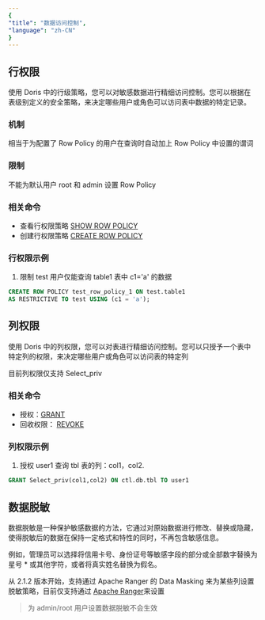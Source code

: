 ```yaml
---
{
"title": "数据访问控制",
"language": "zh-CN"
}
---
```


## 行权限

使用 Doris 中的行级策略，您可以对敏感数据进行精细访问控制。您可以根据在表级别定义的安全策略，来决定哪些用户或角色可以访问表中数据的特定记录。

### 机制

相当于为配置了 Row Policy 的用户在查询时自动加上  Row Policy 中设置的谓词

### 限制

不能为默认用户 root 和 admin 设置 Row Policy

### 相关命令
- 查看行权限策略 [SHOW ROW POLICY](../../../sql-manual/sql-statements/data-governance/SHOW-ROW-POLICY)
- 创建行权限策略 [CREATE ROW POLICY](../../../sql-manual/sql-statements/data-governance/CREATE-ROW-POLICY)
### 行权限示例
1. 限制 test 用户仅能查询 table1 表中 c1='a' 的数据

```sql
CREATE ROW POLICY test_row_policy_1 ON test.table1 
AS RESTRICTIVE TO test USING (c1 = 'a');
```
## 列权限
使用 Doris 中的列权限，您可以对表进行精细访问控制。您可以只授予一个表中特定列的权限，来决定哪些用户或角色可以访问表的特定列

目前列权限仅支持 Select_priv

### 相关命令
- 授权：[GRANT](../../../sql-manual/sql-statements/account-management/GRANT-TO)
- 回收权限： [REVOKE](../../../sql-manual/sql-statements/account-management/REVOKE-FROM)

### 列权限示例

1. 授权 user1 查询 tbl 表的列：col1，col2.
```sql
GRANT Select_priv(col1,col2) ON ctl.db.tbl TO user1
```

## 数据脱敏
数据脱敏是一种保护敏感数据的方法，它通过对原始数据进行修改、替换或隐藏，使得脱敏后的数据在保持一定格式和特性的同时，不再包含敏感信息。

例如，管理员可以选择将信用卡号、身份证号等敏感字段的部分或全部数字替换为星号 * 或其他字符，或者将真实姓名替换为假名。

从 2.1.2 版本开始，支持通过 Apache Ranger 的 Data Masking 来为某些列设置脱敏策略，目前仅支持通过 [Apache Ranger](./ranger)来设置

> 为 admin/root 用户设置数据脱敏不会生效
